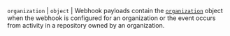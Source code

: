 `organization` | `object` | Webhook payloads contain the [`organization`](/v3/orgs/#get-an-organization) object when the webhook is configured for an organization or the event occurs from activity in a repository owned by an organization.